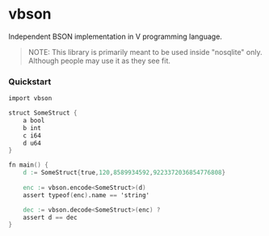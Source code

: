 # vbson

Independent BSON implementation in V programming language.

> NOTE: This library is primarily meant to be used inside "nosqlite" only. Although people may use it as they see fit.

### Quickstart

```v
import vbson

struct SomeStruct {
    a bool
    b int
    c i64
    d u64
}

fn main() {
    d := SomeStruct{true,120,8589934592,9223372036854776808}
    
    enc := vbson.encode<SomeStruct>(d)
    assert typeof(enc).name == 'string'

    dec := vbson.decode<SomeStruct>(enc) ?
    assert d == dec
}
```

